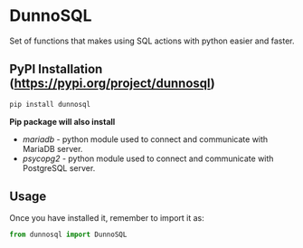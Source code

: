 # DunnoSQL
Set of functions that makes using SQL actions with python easier and faster.

## PyPI Installation (https://pypi.org/project/dunnosql)
```cmd
pip install dunnosql
```
**Pip package will also install**
- *mariadb* - python module used to connect and communicate with MariaDB server.
- *psycopg2* - python module used to connect and communicate with PostgreSQL server.

## Usage
Once you have installed it, remember to import it as:
```py
from dunnosql import DunnoSQL
```
